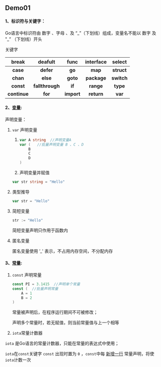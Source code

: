 ## Demo01

#### 1、标识符与关键字：

Go语言中标识符由 数字 、字母 、及 “\_”（下划线）组成，变量名不能以 数字 及 "\_” （下划线）开头

关键字

|  **break**   |   **deafult**   |  **func**  | **interface** | **select** |
| :----------: | :-------------: | :--------: | :-----------: | :--------: |
|   **case**   |    **defer**    |   **go**   |    **map**    | **struct** |
|   **chan**   |    **else**     |  **goto**  |  **package**  | **switch** |
|  **const**   | **fallthrough** |   **if**   |   **range**   |  **type**  |
| **continue** |     **for**     | **import** |  **return**   |  **var**   |

#### 2、[变量](VAR\main.go):

声明变量：

1. `var` 声明变量

   1. ```go
      var A string  //声明变量A
      var (   //批量声明变量 B 、C 、D
          B
          C
          D
      )
      ```

   2. 声明变量并赋值

   ```go
   var str string = "Hello"
   ```

2. 类型推导

   ```GO
   var str = "Hello"
   ```

3. 简短变量

   ```go
   str := "Hello"
   ```

   简短变量声明只作用于函数内

4. 匿名变量

   匿名变量使用 ’_' 表示，不占用内存空间，不分配内存

#### 3、[常量](CONST\main.go):

1. `const` 声明常量

   ```go
   const PI = 3.1415  //声明单个常量
   const (  //批量声明常量
       A = 1
       B = 2
   )
   ```

   常量被声明后，在程序运行期间不可被修改；

   声明多个常量时，若无赋值，则当前常量值与上一个相等

2. `iota`常量计数器

`iota` 是Go语言的常量计数器，只能在常量的表达式中使用；

`iota`在`const`关键字 `const` 出现时置为 `0` ，`const`中每  <u>新增一行</u>  常量声明，将使`iota`计数一次